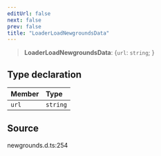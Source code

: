 ```yaml
---
editUrl: false
next: false
prev: false
title: "LoaderLoadNewgroundsData"
---
```


> **LoaderLoadNewgroundsData**: \{`url`: `string`;  }

## Type declaration

| Member | Type |
| :------ | :------ |
| `url` | `string` |

## Source

newgrounds.d.ts:254
